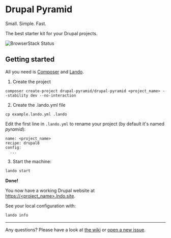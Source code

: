 # Drupal Pyramid

Small. Simple. Fast.

The best starter kit for your Drupal projects.

![BrowserStack Status](https://www.browserstack.com/automate/badge.svg?badge_key=BvpY1y5yRRsxyUxUVDLJ)

## Getting started

All you need is [Composer](https://getcomposer.org/doc/00-intro.md) and [Lando](https://docs.devwithlando.io/installation/installing.html).


1. Create the project

```
composer create-project drupal-pyramid/drupal-pyramid <project_name> --stability dev --no-interaction
```

2. Create the .lando.yml file

```
cp example.lando.yml .lando
```

Edit the first line in `.lando.yml` to rename your project (by default it's named _pyramid_):

```
name: <project_name>
recipe: drupal8
config:
  ...
```

3. Start the machine:

```bash
lando start
```

**Done!**

You now have a working Drupal website at [https://<project_name>.lndo.site](https://<project_name>.lndo.site).

See your local configuration with:

```bash
lando info
```

---

Any questions? Please have a look at [the wiki](https://github.com/drupal-pyramid/drupal-pyramid/wiki) or [open a new issue](https://github.com/drupal-pyramid/drupal-pyramid/issues).
